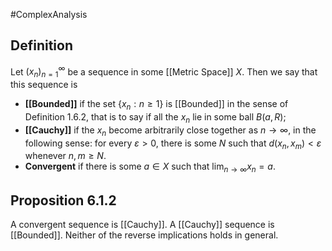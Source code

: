 #ComplexAnalysis  

## Definition
Let $\left(x_{n}\right)_{n=1}^{\infty}$ be a sequence in some [[Metric Space]] $X$. Then we say that this sequence is
- **[[Bounded]]** if the set $\left\{x_{n}: n \geqslant 1\right\}$ is [[Bounded]] in the sense of Definition 1.6.2, that is to say if all the $x_{n}$ lie in some ball $B(a, R)$;
- **[[Cauchy]]** if the $x_{n}$ become arbitrarily close together as $n \rightarrow \infty$, in the following sense: for every $\varepsilon>0$, there is some $N$ such that $d\left(x_{n}, x_{m}\right)<\varepsilon$ whenever $n, m \geqslant N$.
- **Convergent** if there is some $a \in X$ such that $\lim _{n \rightarrow \infty} x_{n}=a$.

## Proposition 6.1.2
A convergent sequence is [[Cauchy]]. A [[Cauchy]] sequence is [[Bounded]]. Neither of the reverse implications holds in general.